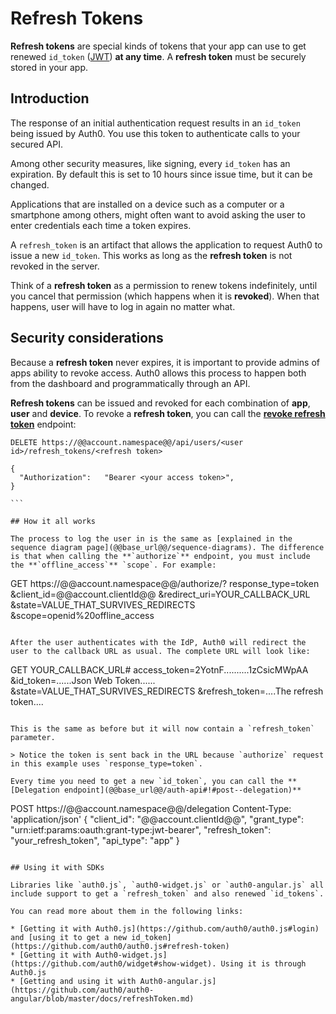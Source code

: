 # Refresh Tokens

__Refresh tokens__ are special kinds of tokens that your app can use to get renewed `id_token` ([JWT](@@base_url@@/jwt)) **at any time**. A __refresh token__ must be securely stored in your app.

## Introduction

The response of an initial authentication request results in an `id_token` being issued by Auth0. You use this token to authenticate calls to your secured API.

Among other security measures, like signing, every `id_token` has an expiration. By default this is set to 10 hours since issue time, but it can be changed.

Applications that are installed on a device such as a computer or a smartphone among others, might often want to avoid asking the user to enter credentials each time a token expires.

A `refresh_token` is an artifact that allows the application to request Auth0 to issue a new `id_token`. This works as long as the __refresh token__ is not revoked in the server.

Think of a __refresh token__ as a permission to renew tokens indefinitely, until you cancel that permission (which happens when it is __revoked__). When that happens, user will have to log in again no matter what.

## Security considerations

Because a __refresh token__ never expires, it is important to provide admins of apps ability to revoke access. Auth0 allows this process to happen both from the dashboard and programmatically through an API.

__Refresh tokens__ can be issued and revoked for each combination of __app__, __user__ and __device__.
To revoke a __refresh token__, you can call the **[revoke refresh token](@@base_url@@/api#delete--api-users--user_id--refresh_tokens--refresh_token-)** endpoint:

````
DELETE https://@@account.namespace@@/api/users/<user id>/refresh_tokens/<refresh token>

{
  "Authorization":   "Bearer <your access token>",
}

``` 

## How it all works

The process to log the user in is the same as [explained in the sequence diagram page](@@base_url@@/sequence-diagrams). The difference is that when calling the **`authorize`** endpoint, you must include the **`offline_access`** `scope`. For example:

````
GET https://@@account.namespace@@/authorize/?
    response_type=token
    &client_id=@@account.clientId@@
    &redirect_uri=YOUR_CALLBACK_URL
    &state=VALUE_THAT_SURVIVES_REDIRECTS
    &scope=openid%20offline_access
```

After the user authenticates with the IdP, Auth0 will redirect the user to the callback URL as usual. The complete URL will look like:

````
GET YOUR_CALLBACK_URL#
    access_token=2YotnF..........1zCsicMWpAA
    &id_token=......Json Web Token......
    &state=VALUE_THAT_SURVIVES_REDIRECTS
    &refresh_token=....The refresh token....
```

This is the same as before but it will now contain a `refresh_token` parameter.

> Notice the token is sent back in the URL because `authorize` request in this example uses `response_type=token`.

Every time you need to get a new `id_token`, you can call the **[Delegation endpoint](@@base_url@@/auth-api#!#post--delegation)**

````
POST https://@@account.namespace@@/delegation
Content-Type: 'application/json'
{
  "client_id":       "@@account.clientId@@",
  "grant_type":      "urn:ietf:params:oauth:grant-type:jwt-bearer",
  "refresh_token":   "your_refresh_token",
  "api_type":        "app"
}
``` 

## Using it with SDKs

Libraries like `auth0.js`, `auth0-widget.js` or `auth0-angular.js` all include support to get a `refresh_token` and also renewed `id_tokens`.

You can read more about them in the following links:

* [Getting it with Auth0.js](https://github.com/auth0/auth0.js#login)  and [using it to get a new id_token](https://github.com/auth0/auth0.js#refresh-token)
* [Getting it with Auth0-widget.js](https://github.com/auth0/widget#show-widget). Using it is through Auth0.js
* [Getting and using it with Auth0-angular.js](https://github.com/auth0/auth0-angular/blob/master/docs/refreshToken.md)
